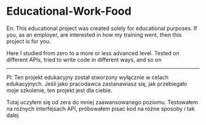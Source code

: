 # Educational-Work-Food
En:
This educational project was created solely for educational purposes. 
If you, as an employer, are interested in how my training went, then this project is for you.

Here I studied from zero to a more or less advanced level. 
Tested on different APIs, tried to write code in different ways, and so on

-------------------------------------------------------------------------------------------------

Pl:
Ten projekt edukacyjny został stworzony wyłącznie w celach edukacyjnych.
Jeśli jako pracodawca zastanawiasz się, jak przebiegało moje szkolenie, ten projekt jest dla ciebie.

Tutaj uczyłem się od zera do mniej zaawansowanego poziomu. 
Testowałem na różnych interfejsach API, próbowałem pisać kod na różne sposoby i tak dalej

